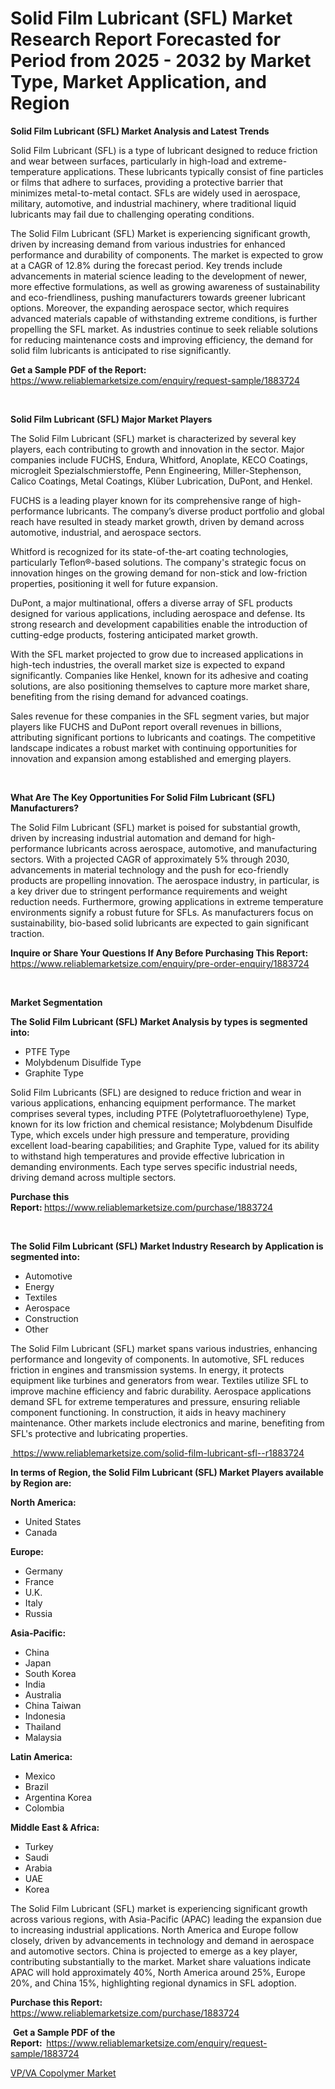 <p><h1>Solid Film Lubricant (SFL) Market Research Report Forecasted for Period from 2025 -  2032 by Market Type, Market Application, and Region</h1></p><p><strong>Solid Film Lubricant (SFL) Market Analysis and Latest Trends</strong></p>
<p><p>Solid Film Lubricant (SFL) is a type of lubricant designed to reduce friction and wear between surfaces, particularly in high-load and extreme-temperature applications. These lubricants typically consist of fine particles or films that adhere to surfaces, providing a protective barrier that minimizes metal-to-metal contact. SFLs are widely used in aerospace, military, automotive, and industrial machinery, where traditional liquid lubricants may fail due to challenging operating conditions.</p><p>The Solid Film Lubricant (SFL) Market is experiencing significant growth, driven by increasing demand from various industries for enhanced performance and durability of components. The market is expected to grow at a CAGR of 12.8% during the forecast period. Key trends include advancements in material science leading to the development of newer, more effective formulations, as well as growing awareness of sustainability and eco-friendliness, pushing manufacturers towards greener lubricant options. Moreover, the expanding aerospace sector, which requires advanced materials capable of withstanding extreme conditions, is further propelling the SFL market. As industries continue to seek reliable solutions for reducing maintenance costs and improving efficiency, the demand for solid film lubricants is anticipated to rise significantly.</p></p>
<p><strong>Get a Sample PDF of the Report:&nbsp;</strong> <a href="https://www.reliablemarketsize.com/enquiry/request-sample/1883724?utm_campaign=1879&utm_medium=2&utm_source=Github&utm_content=ia&utm_term=03042025&utm_id=solid-film-lubricant-sfl">https://www.reliablemarketsize.com/enquiry/request-sample/1883724</a></p>
<p>&nbsp;</p>
<p><strong>Solid Film Lubricant (SFL) Major Market Players</strong></p>
<p><p>The Solid Film Lubricant (SFL) market is characterized by several key players, each contributing to growth and innovation in the sector. Major companies include FUCHS, Endura, Whitford, Anoplate, KECO Coatings, microgleit Spezialschmierstoffe, Penn Engineering, Miller-Stephenson, Calico Coatings, Metal Coatings, Klüber Lubrication, DuPont, and Henkel.</p><p>FUCHS is a leading player known for its comprehensive range of high-performance lubricants. The company’s diverse product portfolio and global reach have resulted in steady market growth, driven by demand across automotive, industrial, and aerospace sectors. </p><p>Whitford is recognized for its state-of-the-art coating technologies, particularly Teflon®-based solutions. The company's strategic focus on innovation hinges on the growing demand for non-stick and low-friction properties, positioning it well for future expansion.</p><p>DuPont, a major multinational, offers a diverse array of SFL products designed for various applications, including aerospace and defense. Its strong research and development capabilities enable the introduction of cutting-edge products, fostering anticipated market growth.</p><p>With the SFL market projected to grow due to increased applications in high-tech industries, the overall market size is expected to expand significantly. Companies like Henkel, known for its adhesive and coating solutions, are also positioning themselves to capture more market share, benefiting from the rising demand for advanced coatings.</p><p>Sales revenue for these companies in the SFL segment varies, but major players like FUCHS and DuPont report overall revenues in billions, attributing significant portions to lubricants and coatings. The competitive landscape indicates a robust market with continuing opportunities for innovation and expansion among established and emerging players.</p></p>
<p>&nbsp;</p>
<p><strong>What Are The Key Opportunities For Solid Film Lubricant (SFL) Manufacturers?</strong></p>
<p><p>The Solid Film Lubricant (SFL) market is poised for substantial growth, driven by increasing industrial automation and demand for high-performance lubricants across aerospace, automotive, and manufacturing sectors. With a projected CAGR of approximately 5% through 2030, advancements in material technology and the push for eco-friendly products are propelling innovation. The aerospace industry, in particular, is a key driver due to stringent performance requirements and weight reduction needs. Furthermore, growing applications in extreme temperature environments signify a robust future for SFLs. As manufacturers focus on sustainability, bio-based solid lubricants are expected to gain significant traction.</p></p>
<p><strong>Inquire or Share Your Questions If Any Before Purchasing This Report:</strong> <a href="https://www.reliablemarketsize.com/enquiry/pre-order-enquiry/1883724?utm_campaign=1879&utm_medium=2&utm_source=Github&utm_content=ia&utm_term=03042025&utm_id=solid-film-lubricant-sfl">https://www.reliablemarketsize.com/enquiry/pre-order-enquiry/1883724</a></p>
<p>&nbsp;</p>
<p><strong>Market Segmentation</strong></p>
<p><strong>The Solid Film Lubricant (SFL) Market Analysis by types is segmented into:</strong></p>
<p><ul><li>PTFE Type</li><li>Molybdenum Disulfide Type</li><li>Graphite Type</li></ul></p>
<p><p>Solid Film Lubricants (SFL) are designed to reduce friction and wear in various applications, enhancing equipment performance. The market comprises several types, including PTFE (Polytetrafluoroethylene) Type, known for its low friction and chemical resistance; Molybdenum Disulfide Type, which excels under high pressure and temperature, providing excellent load-bearing capabilities; and Graphite Type, valued for its ability to withstand high temperatures and provide effective lubrication in demanding environments. Each type serves specific industrial needs, driving demand across multiple sectors.</p></p>
<p><strong>Purchase this Report:&nbsp;</strong><a href="https://www.reliablemarketsize.com/purchase/1883724?utm_campaign=1879&utm_medium=2&utm_source=Github&utm_content=ia&utm_term=03042025&utm_id=solid-film-lubricant-sfl">https://www.reliablemarketsize.com/purchase/1883724</a></p>
<p>&nbsp;</p>
<p><strong>The Solid Film Lubricant (SFL) Market Industry Research by Application is segmented into:</strong></p>
<p><ul><li>Automotive</li><li>Energy</li><li>Textiles</li><li>Aerospace</li><li>Construction</li><li>Other</li></ul></p>
<p><p>The Solid Film Lubricant (SFL) market spans various industries, enhancing performance and longevity of components. In automotive, SFL reduces friction in engines and transmission systems. In energy, it protects equipment like turbines and generators from wear. Textiles utilize SFL to improve machine efficiency and fabric durability. Aerospace applications demand SFL for extreme temperatures and pressure, ensuring reliable component functioning. In construction, it aids in heavy machinery maintenance. Other markets include electronics and marine, benefiting from SFL's protective and lubricating properties.</p></p>
<p><a href="https://www.reliablemarketsize.com/solid-film-lubricant-sfl--r1883724?utm_campaign=1879&utm_medium=2&utm_source=Github&utm_content=ia&utm_term=03042025&utm_id=solid-film-lubricant-sfl">&nbsp;https://www.reliablemarketsize.com/solid-film-lubricant-sfl--r1883724</a></p>
<p><strong>In terms of Region, the Solid Film Lubricant (SFL) Market Players available by Region are:</strong></p>
<p>
    <p> <strong> North America: </strong>
        <ul>
            <li>United States</li>
            <li>Canada</li>
        </ul>
        </p> 
    <p> <strong> Europe: </strong>
        <ul>
            <li>Germany</li>
            <li>France</li>
            <li>U.K.</li>
            <li>Italy</li>
            <li>Russia</li>
        </ul>
        </p> 
    <p> <strong> Asia-Pacific: </strong>
        <ul>
            <li>China</li>
            <li>Japan</li>
            <li>South Korea</li>
            <li>India</li>
            <li>Australia</li>
            <li>China Taiwan</li>
            <li>Indonesia</li>
            <li>Thailand</li>
            <li>Malaysia</li>
        </ul>
        </p> 
    <p> <strong> Latin America: </strong>
        <ul>
            <li>Mexico</li>
            <li>Brazil</li>
            <li>Argentina Korea</li>
            <li>Colombia</li>
        </ul>
        </p> 
    <p> <strong> Middle East & Africa: </strong>
        <ul>
            <li>Turkey</li>
            <li>Saudi</li>
            <li>Arabia</li>
            <li>UAE</li>
            <li>Korea</li>
        </ul>
    </p>
    </p>
<p><p>The Solid Film Lubricant (SFL) market is experiencing significant growth across various regions, with Asia-Pacific (APAC) leading the expansion due to increasing industrial applications. North America and Europe follow closely, driven by advancements in technology and demand in aerospace and automotive sectors. China is projected to emerge as a key player, contributing substantially to the market. Market share valuations indicate APAC will hold approximately 40%, North America around 25%, Europe 20%, and China 15%, highlighting regional dynamics in SFL adoption.</p></p>
<p><strong>Purchase this Report: </strong><a href="https://www.reliablemarketsize.com/purchase/1883724?utm_campaign=1879&utm_medium=2&utm_source=Github&utm_content=ia&utm_term=03042025&utm_id=solid-film-lubricant-sfl">https://www.reliablemarketsize.com/purchase/1883724</a></p>
<p>&nbsp;<strong>Get a Sample PDF of the Report:&nbsp;&nbsp;</strong><a href="https://www.reliablemarketsize.com/enquiry/request-sample/1883724?utm_campaign=1879&utm_medium=2&utm_source=Github&utm_content=ia&utm_term=03042025&utm_id=solid-film-lubricant-sfl">https://www.reliablemarketsize.com/enquiry/request-sample/1883724</a></p>
<p><strong></strong></p>
<p><p><a href="https://github.com/FassouRP/Market-Research-Report-List-7/blob/main/vpva-copolymer-market.md?utm_campaign=1879&utm_medium=2&utm_source=Github&utm_content=ia&utm_term=03042025&utm_id=solid-film-lubricant-sfl">VP/VA Copolymer Market</a></p></p>